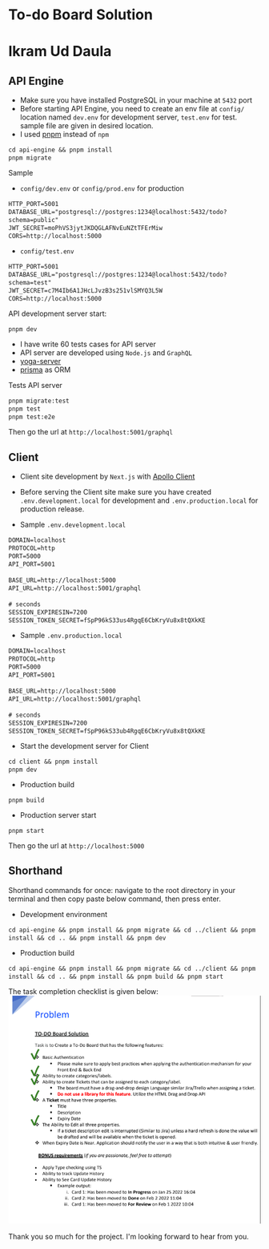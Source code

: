 # To-do Board Solution
# Ikram Ud Daula

## API Engine
- Make sure you have installed PostgreSQL in your machine at `5432` port
- Before starting API Engine, you need to create an env file at `config/` location named `dev.env` for development server, `test.env` for test. sample file are given in desired location.
- I used [pnpm](https://pnpm.io/) instead of `npm`

```
cd api-engine && pnpm install
pnpm migrate
```

Sample 
- `config/dev.env` or `config/prod.env` for production
```
HTTP_PORT=5001
DATABASE_URL="postgresql://postgres:1234@localhost:5432/todo?schema=public"
JWT_SECRET=moPhVS3jytJKDQGLAFNvEuNZtTFErMiw
CORS=http://localhost:5000
```

- `config/test.env`
```
HTTP_PORT=5001
DATABASE_URL="postgresql://postgres:1234@localhost:5432/todo?schema=test"
JWT_SECRET=c7M4Ib6A1JHcLJvzB3s251vlSMYQ3L5W
CORS=http://localhost:5000
```

API development server start:
```
pnpm dev
```
- I have write 60 tests cases for API server
- API server are developed using `Node.js` and `GraphQL`
- [yoga-server](https://the-guild.dev/graphql/yoga-server/docs)
- [prisma](https://www.prisma.io/docs/getting-started) as ORM

Tests API server
```
pnpm migrate:test
pnpm test
pnpm test:e2e
```

Then go the url at `http://localhost:5001/graphql`

## Client

- Client site development by `Next.js` with [Apollo Client](https://www.apollographql.com/docs/react)

- Before serving the Client site make sure you have created `.env.development.local` for development and `.env.production.local` for production release.

- Sample `.env.development.local`
```
DOMAIN=localhost
PROTOCOL=http
PORT=5000
API_PORT=5001

BASE_URL=http://localhost:5000
API_URL=http://localhost:5001/graphql

# seconds
SESSION_EXPIRESIN=7200
SESSION_TOKEN_SECRET=fSpP96kS33us4RgqE6CbKryVu8x8tQXkKE
```

- Sample `.env.production.local`
```
DOMAIN=localhost
PROTOCOL=http
PORT=5000
API_PORT=5001

BASE_URL=http://localhost:5000
API_URL=http://localhost:5001/graphql

# seconds
SESSION_EXPIRESIN=7200
SESSION_TOKEN_SECRET=fSpP96kS33ub4RgqE6CbKryVu8x8tQXkKE
```

- Start the development server for Client
```
cd client && pnpm install
pnpm dev
```

- Production build
```
pnpm build
```

- Production server start
```
pnpm start
```

Then go the url at `http://localhost:5000`

## Shorthand
Shorthand commands for once: navigate to the root directory in your terminal and then copy paste below command, then press enter.
- Development environment
```
cd api-engine && pnpm install && pnpm migrate && cd ../client && pnpm install && cd .. && pnpm install && pnpm dev
```
- Production build
```
cd api-engine && pnpm install && pnpm migrate && cd ../client && pnpm install && cd .. && pnpm install && pnpm build && pnpm start
```

The task completion checklist is given below:
![checklist](<Screenshot 2024-06-04 at 4.46.56 AM.png>)


Thank you so much for the project. I'm looking forward to hear from you.